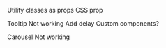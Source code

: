 Utility classes as props
CSS prop

Tooltip
Not working
Add delay
Custom components?

Carousel
Not working

